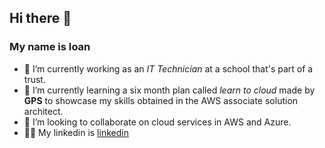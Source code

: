 ## Hi there 👋
### My name is Ioan

- 🔭 I’m currently working as an *IT Technician* at a school that's part of a trust.
- 🌱 I’m currently learning a six month plan called *learn to cloud* made by **GPS** to showcase my skills obtained in the AWS associate solution architect.
- 👯 I’m looking to collaborate on cloud services in AWS and Azure.
- 👨‍💻 My linkedin is [linkedin](www.linkedin.com/in/ioan-datcu)
  



